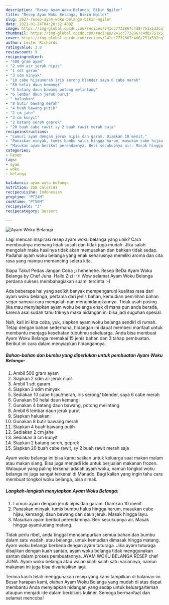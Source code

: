 ```yaml
---
description: "Resep Ayam Woku Belanga, Bikin Ngiler"
title: "Resep Ayam Woku Belanga, Bikin Ngiler"
slug: 2627-resep-ayam-woku-belanga-bikin-ngiler
date: 2021-01-24T04:20:32.480Z
image: https://img-global.cpcdn.com/recipes/241cc7732867c4d8/751x532cq70/ayam-woku-belanga-foto-resep-utama.jpg
thumbnail: https://img-global.cpcdn.com/recipes/241cc7732867c4d8/751x532cq70/ayam-woku-belanga-foto-resep-utama.jpg
cover: https://img-global.cpcdn.com/recipes/241cc7732867c4d8/751x532cq70/ayam-woku-belanga-foto-resep-utama.jpg
author: Lester Richards
ratingvalue: 3.8
reviewcount: 9
recipeingredient:
- "500 gram ayam"
- "2 sdm air jeruk nipis"
- "1 sdt garam"
- "3 sdm minyak"
- "10 cabe hijaumerah iris serong blender saya 6 cabe merah"
- "50 helai daun kemangi"
- "4 batang daun bawang potong melintang"
- "6 lembar daun jeruk purut"
- " haluskan"
- "8 butir bawang merah"
- "4 buah bawang putih"
- "2 cm jahe"
- "3 cm kunyit"
- "2 batang sereh geprek"
- "20 buah cabe rawit sy 2 buah rawit merah saja"
recipeinstructions:
- "Lumuri ayam dengan jeruk nipis dan garam. Diamkan 10 menit."
- "Panaskan minyak, tumis bumbu halus hingga harum, masukan cabe hijau, kemangi, daun bawang dan daun jeruk. Masak hingga layu."
- "Masukan ayam berikut perendamnya. Beri secukupnya air. Masak hingga ayam/udang matang."
categories:
- Resep
tags:
- ayam
- woku
- belanga

katakunci: ayam woku belanga 
nutrition: 258 calories
recipecuisine: Indonesian
preptime: "PT24M"
cooktime: "PT50M"
recipeyield: "3"
recipecategory: Dessert

---
```



![Ayam Woku Belanga](https://img-global.cpcdn.com/recipes/241cc7732867c4d8/751x532cq70/ayam-woku-belanga-foto-resep-utama.jpg)

Lagi mencari inspirasi resep ayam woku belanga yang unik? Cara membuatnya memang tidak susah dan tidak juga mudah. Jika salah mengolah maka hasilnya tidak akan memuaskan dan bahkan tidak sedap. Padahal ayam woku belanga yang enak seharusnya memiliki aroma dan cita rasa yang mampu memancing selera kita.

Siapa Takut Pedas Jangan Coba ;) hehehehe. Resep BeDa Ayam Woku Belanga by Chef Juna. Hallo Zizi :-): Wow selamat Ayam Woku Belanga perdana sukses membahagiakan suami tercinta :-).

Ada beberapa hal yang sedikit banyak mempengaruhi kualitas rasa dari ayam woku belanga, pertama dari jenis bahan, kemudian pemilihan bahan segar sampai cara mengolah dan menghidangkannya. Tidak usah pusing jika mau menyiapkan ayam woku belanga enak di mana pun anda berada, karena asal sudah tahu triknya maka hidangan ini bisa jadi suguhan spesial.


Nah, kali ini kita coba, yuk, siapkan ayam woku belanga sendiri di rumah. Tetap dengan bahan sederhana, hidangan ini dapat memberi manfaat untuk membantu menjaga kesehatan tubuhmu sekeluarga. Anda bisa membuat Ayam Woku Belanga memakai 15 jenis bahan dan 3 tahap pembuatan. Berikut ini cara dalam menyiapkan hidangannya.

<!--inarticleads1-->

##### Bahan-bahan dan bumbu yang diperlukan untuk pembuatan Ayam Woku Belanga:

1. Ambil 500 gram ayam
1. Siapkan 2 sdm air jeruk nipis
1. Ambil 1 sdt garam
1. Siapkan 3 sdm minyak
1. Sediakan 10 cabe hijau/merah, iris serong/ blender, saya 6 cabe merah
1. Gunakan 50 helai daun kemangi
1. Gunakan 4 batang daun bawang, potong melintang
1. Ambil 6 lembar daun jeruk purut
1. Siapkan  haluskan:
1. Gunakan 8 butir bawang merah
1. Siapkan 4 buah bawang putih
1. Sediakan 2 cm jahe
1. Sediakan 3 cm kunyit
1. Siapkan 2 batang sereh, geprek
1. Siapkan 20 buah cabe rawit, sy 2 buah rawit merah saja


Ayam woku belanga ini bisa kamu sajikan untuk keluarga saat makan malam atau makan siang. Bisa juga menjadi ide untuk berjualan makanan frozen. Walaupun yang paling terkenal adalah ayam woku, namun tongkol woku belanga ini juga sangat terkenal di Manado. Bagi kalian yang ingin tahu cara membuat tongkol woku belanga, bisa simak. 

<!--inarticleads2-->

##### Langkah-langkah menyiapkan Ayam Woku Belanga:

1. Lumuri ayam dengan jeruk nipis dan garam. Diamkan 10 menit.
1. Panaskan minyak, tumis bumbu halus hingga harum, masukan cabe hijau, kemangi, daun bawang dan daun jeruk. Masak hingga layu.
1. Masukan ayam berikut perendamnya. Beri secukupnya air. Masak hingga ayam/udang matang.


Tidak perlu ribet, anda tinggal mencampurkan semua bahan dan bumbu dalam satu wadah, atau belanga, untuk kemudian dimasak hingga matang. Ayam woku belanga berbeda dengan ayam tuturaga. Jika ayam tuturaga disajikan dengan kuah santan, ayam woku belanga tidak menggunakan santan dalam proses pembuatannya. AYAM WOKU BELANGA RESEP chef JUNA. Ayam woku belanga atau wajan ialah salah satu variannya, namun makanan ini juga bisa divariasikan lagi. 

Terima kasih telah menggunakan resep yang kami tampilkan di halaman ini. Besar harapan kami, olahan Ayam Woku Belanga yang mudah di atas dapat membantu Anda menyiapkan hidangan yang sedap untuk keluarga/teman ataupun menjadi ide dalam berbisnis kuliner. Semoga bermanfaat dan selamat mencoba!
